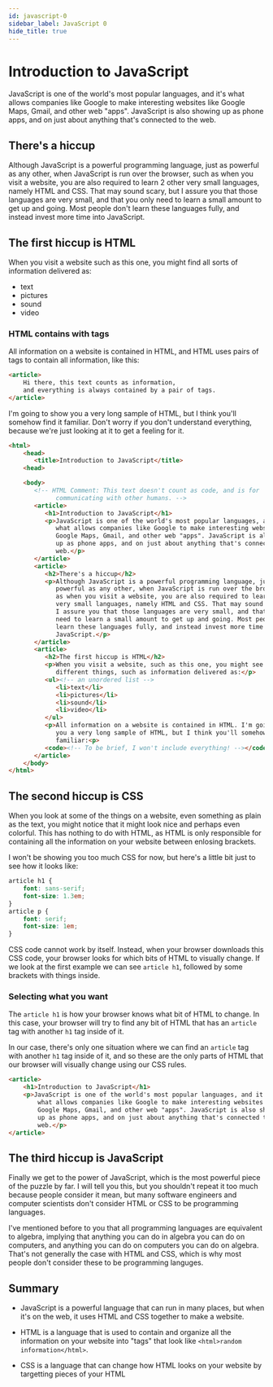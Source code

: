 ```yaml
---
id: javascript-0
sidebar_label: JavaScript 0
hide_title: true
---
```


# Introduction to JavaScript

JavaScript is one of the world's most popular languages, and it's what allows
companies like Google to make interesting websites like Google Maps, Gmail,
and other web "apps". JavaScript is also showing up as phone apps, and on just
about anything that's connected to the web.

## There's a hiccup

Although JavaScript is a powerful programming language, just as powerful as any
other, when JavaScript is run over the browser, such as when you visit a
website, you are also required to learn 2 other very small languages, namely
HTML and CSS. That may sound scary, but I assure you that those languages are
very small, and that you only need to learn a small amount to get up and going.
Most people don't learn these languages fully, and instead invest more time into
JavaScript.

## The first hiccup is HTML

When you visit a website such as this one, you might find all sorts of 
information delivered as:
 - text
 - pictures
 - sound
 - video

### HTML contains with tags

All information on a website is contained in HTML, and HTML uses pairs of tags 
to contain all information, like this:

``` html
<article>
    Hi there, this text counts as information, 
    and everything is always contained by a pair of tags.
</article>
```

I'm going to show you a very long sample of HTML, but I think you'll somehow 
find it familiar. Don't worry if you don't understand everything, because we're
just looking at it to get a feeling for it.

``` html
<html>
    <head>
       <title>Introduction to JavaScript</title>
    <head>

    <body>
       <!-- HTML Comment: This text doesn't count as code, and is for
             communicating with other humans. -->
       <article>
          <h1>Introduction to JavaScript</h1>
          <p>JavaScript is one of the world's most popular languages, and it's
             what allows companies like Google to make interesting websites like
             Google Maps, Gmail, and other web "apps". JavaScript is also showing
             up as phone apps, and on just about anything that's connected to the
             web.</p>
       </article>
       <article>
          <h2>There's a hiccup</h2>
          <p>Although JavaScript is a powerful programming language, just as
             powerful as any other, when JavaScript is run over the browser, such
             as when you visit a website, you are also required to learn 2 other
             very small languages, namely HTML and CSS. That may sound scary, but
             I assure you that those languages are very small, and that you only
             need to learn a small amount to get up and going. Most people don't
             learn these languages fully, and instead invest more time into
             JavaScript.</p>
       </article>
       <article>
          <h2>The first hiccup is HTML</h2>
          <p>When you visit a website, such as this one, you might see some
             different things, such as information delivered as:</p>
          <ul><!-- an unordered list -->
             <li>text</li>
             <li>pictures</li>
             <li>sound</li>
             <li>video</li>
          </ul>
          <p>All information on a website is contained in HTML. I'm going to show
             you a very long sample of HTML, but I think you'll somehow find it
             familiar:<p>
          <code><!-- To be brief, I won't include everything! --></code>
       </article>
    </body>
</html>
```

## The second hiccup is CSS

When you look at some of the things on a website, even something as plain as the
text, you might notice that it might look nice and perhaps even colorful. This
has nothing to do with HTML, as HTML is only responsible for containing all the
information on your website between enlosing brackets.

I won't be showing you too much CSS for now, but here's a little bit just to see
how it looks like:

``` css
article h1 {
    font: sans-serif;
    font-size: 1.3em;
}
article p {
    font: serif;
    font-size: 1em;
}
```

CSS code cannot work by itself. Instead, when your browser downloads this CSS
code, your browser looks for which bits of HTML to visually change. If we look
at the first example we can see `article h1`, followed by some brackets with
things inside.

### Selecting what you want

The `article h1` is how your browser knows what bit of HTML to change. In this
case, your browser will try to find any bit of HTML that has an `article` tag
with another `h1` tag inside of it.

In our case, there's only one situation where we can find an `article` tag with
another `h1` tag inside of it, and so these are the only parts of HTML that our
browser will visually change using our CSS rules.

``` html
<article>
    <h1>Introduction to JavaScript</h1>
    <p>JavaScript is one of the world's most popular languages, and it's
        what allows companies like Google to make interesting websites like
        Google Maps, Gmail, and other web "apps". JavaScript is also showing
        up as phone apps, and on just about anything that's connected to the
        web.</p>
</article>
```

## The third hiccup is JavaScript

Finally we get to the power of JavaScript, which is the most powerful piece of
the puzzle by far. I will tell you this, but you shouldn't repeat it too much
because people consider it mean, but many software engineers and computer 
scientists don't consider HTML or CSS to be programming languages.

I've mentioned before to you that all programming languages are equivalent to
algebra, implying that anything you can do in algebra you can do on computers,
and anything you can do on computers you can do on algebra. That's not generally
the case with HTML and CSS, which is why most people don't consider these to be
programming languges.

## Summary

* JavaScript is a powerful language that can run in many places, but when it's
  on the web, it uses HTML and CSS together to make a website.

* HTML is a language that is used to contain and organize all the information on
  your website into "tags" that look like `<html>random information</html>`.

* CSS is a language that can change how HTML looks on your website by targetting
  pieces of your HTML
